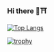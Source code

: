 ### Hi there 🦊⛩

<!--
**Inarizakura/Inarizakura** is a ✨ _special_ ✨ repository because its `README.md` (this file) appears on your GitHub profile.

Here are some ideas to get you started:

- 🔭 I’m currently working on ...
- 🌱 I’m currently learning ...
- 👯 I’m looking to collaborate on ...
- 🤔 I’m looking for help with ...
- 💬 Ask me about ...
- 📫 How to reach me: ...
- 😄 Pronouns: ...
- ⚡ Fun fact: ...
-->

[![Top Langs](https://github-readme-stats.vercel.app/api/top-langs/?username=Inarizakura&layout=compact&langs-count=10)](https://github.com/anuraghazra/github-readme-stats)

[![trophy](https://github-profile-trophy.vercel.app/?username=Inarizakura&theme=onedark&theme=tokyonight&no-bg=true&no-frame=true)](https://github.com/ryo-ma/github-profile-trophy)
